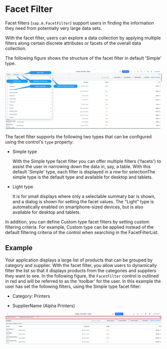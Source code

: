 <!-- loioc6c38217a4a64001a22ad76cdfa97fae -->

# Facet Filter

Facet filters \(`sap.m.FacetFilter`\) support users in finding the information they need from potentially very large data sets.

With the facet filter, users can explore a data collection by applying multiple filters along certain discrete attributes or facets of the overall data collection.

The following figure shows the structure of the facet filter in default 'Simple' type.

![](images/SAPUI5_Facet_Filter_Anatomy_f144853.png)

The facet filter supports the following two types that can be configured using the control's `type` property:

-   Simple type

    With the Simple type facet filter you can offer multiple filters \('facets'\) to assist the user in narrowing down the data in, say, a table. With this default 'Simple' type, each filter is displayed in a row for selectionThe simple type is the default type and available for desktop and tablets.

-   Light type

    It is for small displays where only a selectable summary bar is shown, and a dialog is shown for setting the facet values. The "Light" type is automatically enabled on smartphone-sized devices, but is also available for desktop and tablets.


In addition, you can define Custom type facet filters by setting custom filtering criteria. For example, Custom type can be applied instead of the default filtering criteria of the control when searching in the FacetFilterList.



## Example

Your application displays a large list of products that can be grouped by category and supplier. With the facet filter, you allow users to dynamically filter the list so that it displays products from the categories and suppliers they want to see. In the following figure, the `FacetFilter` control is outlined in red and will be referred to as the 'toolbar' for the user. In this example the user has set the following filters, using the Simple type facet filter:

-   Category: Printers

-   SupplierName \(Alpha Printers\)


![](images/SAPUI5_Facet_Filter_Example_f57566c.png)

